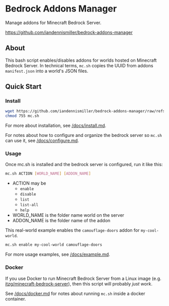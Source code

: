 # Bedrock Addons Manager

Manage addons for Minecraft Bedrock Server.

https://github.com/iandennismiller/bedrock-addons-manager

## About

This bash script enables/disables addons for worlds hosted on Minecraft Bedrock Server.
In technical terms, `mc.sh` copies the UUID from addons `manifest.json` into a world's JSON files.

## Quick Start

### Install

```bash
wget https://github.com/iandennismiller/bedrock-addons-manager/raw/refs/heads/main/mc.sh
chmod 755 mc.sh
```

For more about installation, see [/docs/install.md](/docs/install.md).

For notes about how to configure and organize the bedrock server so `mc.sh` can use it, see [/docs/configure.md](/docs/configure.md).

### Usage

Once mc.sh is installed and the bedrock server is configured, run it like this:

```bash
mc.sh ACTION [WORLD_NAME] [ADDON_NAME]
```

- ACTION may be
  - `enable`
  - `disable`
  - `list`
  - `list-all`
  - `help`
- WORLD_NAME is the folder name world on the server
- ADDON_NAME is the folder name of the addon

This real-world example enables the `camouflage-doors` addon for `my-cool-world`.

```bash
mc.sh enable my-cool-world camouflage-doors
```

For more usage examples, see [/docs/example.md](/docs/example.md).

### Docker

If you use Docker to run Minecraft Bedrock Server from a Linux image (e.g. [itzg/minecraft-bedrock-server](https://github.com/itzg/minecraft-bedrock-server)), then this script will probably *just work*.

See [/docs/docker.md](/docs/docker.md) for notes about running `mc.sh` inside a docker container.
